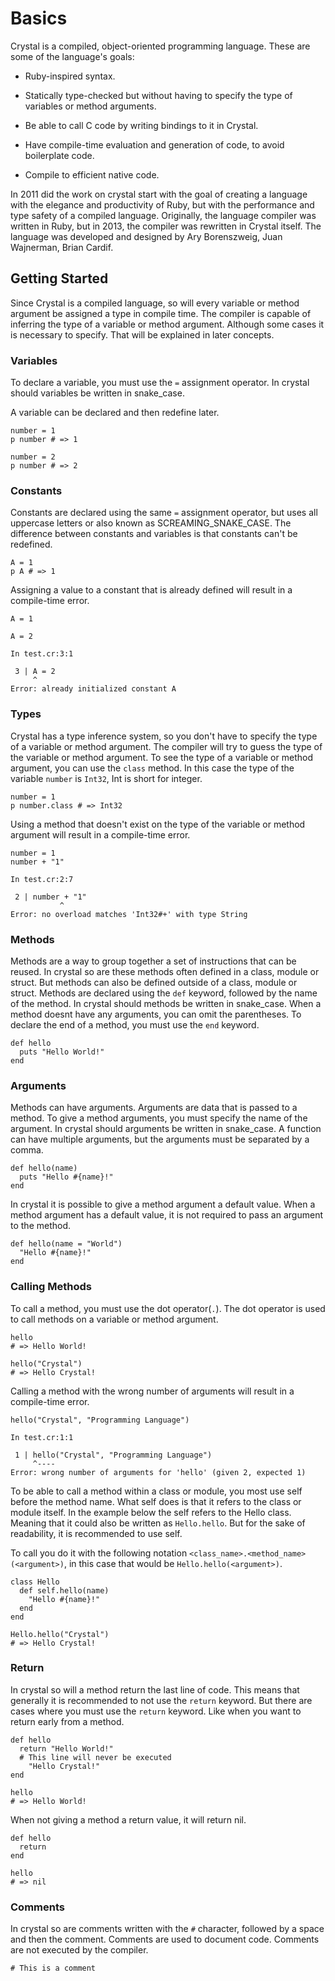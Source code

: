 # Basics

Crystal is a compiled, object-oriented programming language. These are some of the language's goals:

- Ruby-inspired syntax.

- Statically type-checked but without having to specify the type of variables or method arguments.

- Be able to call C code by writing bindings to it in Crystal.

- Have compile-time evaluation and generation of code, to avoid boilerplate code.

- Compile to efficient native code.

In 2011 did the work on crystal start with the goal of creating a language with the elegance and productivity of Ruby, but with the performance and type safety of a compiled language.
Originally, the language compiler was written in Ruby, but in 2013, the compiler was rewritten in Crystal itself.
The language was developed and designed by Ary Borenszweig, Juan Wajnerman, Brian Cardif.

## Getting Started

Since Crystal is a compiled language, so will every variable or method argument be assigned a type in compile time.
The compiler is capable of inferring the type of a variable or method argument.
Although some cases it is necessary to specify.
That will be explained in later concepts.

### Variables

To declare a variable, you must use the `=` assignment operator.
In crystal should variables be written in snake_case.

A variable can be declared and then redefine later.

```crystal
number = 1
p number # => 1

number = 2
p number # => 2
```

### Constants

Constants are declared using the same `=` assignment operator, but uses all uppercase letters or also known as SCREAMING_SNAKE_CASE.
The difference between constants and variables is that constants can't be redefined.

```crystal
A = 1
p A # => 1
```

Assigning a value to a constant that is already defined will result in a compile-time error.

```crystal
A = 1

A = 2
```

```console
In test.cr:3:1

 3 | A = 2
     ^
Error: already initialized constant A
```

### Types

Crystal has a type inference system, so you don't have to specify the type of a variable or method argument.
The compiler will try to guess the type of the variable or method argument.
To see the type of a variable or method argument, you can use the `class` method.
In this case the type of the variable `number` is `Int32`, Int is short for integer.

```crystal
number = 1
p number.class # => Int32
```

Using a method that doesn't exist on the type of the variable or method argument will result in a compile-time error.

```crystal
number = 1
number + "1"
```

```console
In test.cr:2:7

 2 | number + "1"
           ^
Error: no overload matches 'Int32#+' with type String
```

### Methods

Methods are a way to group together a set of instructions that can be reused.
In crystal so are these methods often defined in a class, module or struct.
But methods can also be defined outside of a class, module or struct.
Methods are declared using the `def` keyword, followed by the name of the method.
In crystal should methods be written in snake_case.
When a method doesnt have any arguments, you can omit the parentheses.
To declare the end of a method, you must use the `end` keyword.

```crystal
def hello
  puts "Hello World!"
end
```

### Arguments

Methods can have arguments.
Arguments are data that is passed to a method.
To give a method arguments, you must specify the name of the argument.
In crystal should arguments be written in snake_case.
A function can have multiple arguments, but the arguments must be separated by a comma.

```crystal
def hello(name)
  puts "Hello #{name}!"
end
```

In crystal it is possible to give a method argument a default value.
When a method argument has a default value, it is not required to pass an argument to the method.

```crystal
def hello(name = "World")
  "Hello #{name}!"
end
```

### Calling Methods

To call a method, you must use the dot operator(`.`).
The dot operator is used to call methods on a variable or method argument.

```crystal
hello
# => Hello World!

hello("Crystal")
# => Hello Crystal!
```

Calling a method with the wrong number of arguments will result in a compile-time error.

```crystal
hello("Crystal", "Programming Language")
```

```console
In test.cr:1:1

 1 | hello("Crystal", "Programming Language")
     ^----
Error: wrong number of arguments for 'hello' (given 2, expected 1)
```

To be able to call a method within a class or module, you most use self before the method name.
What self does is that it refers to the class or module itself.
In the example below the self refers to the Hello class.
Meaning that it could also be written as `Hello.hello`.
But for the sake of readability, it is recommended to use self.

To call you do it with the following notation `<class_name>.<method_name>(<argument>)`, in this case that would be `Hello.hello(<argument>)`.

```crystal
class Hello
  def self.hello(name)
    "Hello #{name}!"
  end
end

Hello.hello("Crystal")
# => Hello Crystal!
```

### Return

In crystal so will a method return the last line of code.
This means that generally it is recommended to not use the `return` keyword.
But there are cases where you must use the `return` keyword.
Like when you want to return early from a method.

```crystal
def hello
  return "Hello World!"
  # This line will never be executed
    "Hello Crystal!"
end

hello
# => Hello World!
```

When not giving a method a return value, it will return nil.

```crystal
def hello
  return
end

hello
# => nil
```

### Comments

In crystal so are comments written with the `#` character, followed by a space and then the comment.
Comments are used to document code.
Comments are not executed by the compiler.

```crystal
# This is a comment
```
